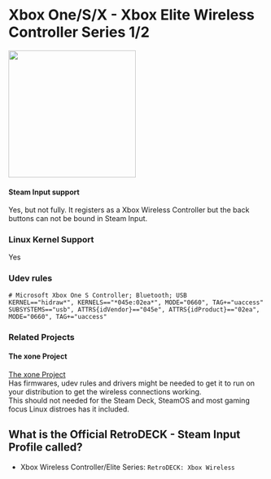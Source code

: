 # Xbox One/S/X - Xbox Elite Wireless Controller Series 1/2

<img src="../../../wiki_images/controllers/xbox-elite-wireless-series.png" width="250">

#### Steam Input support
Yes, but not fully. It registers as a Xbox Wireless Controller but the back buttons can not be bound in Steam Input.

### Linux Kernel Support
Yes

### Udev rules

```
# Microsoft Xbox One S Controller; Bluetooth; USB
KERNEL=="hidraw*", KERNELS=="*045e:02ea*", MODE="0660", TAG+="uaccess"
SUBSYSTEMS=="usb", ATTRS{idVendor}=="045e", ATTRS{idProduct}=="02ea", MODE="0660", TAG+="uaccess"
```


### Related Projects

#### The xone Project
[The xone Project](https://github.com/medusalix/xone) <br>
Has firmwares, udev rules and drivers might be needed to get it to run on your distribution to get the wireless connections working.<br>
This should not needed for the Steam Deck, SteamOS and most gaming focus Linux distroes has it included.

## What is the Official RetroDECK - Steam Input Profile called?

- Xbox Wireless Controller/Elite Series: `RetroDECK: Xbox Wireless`
